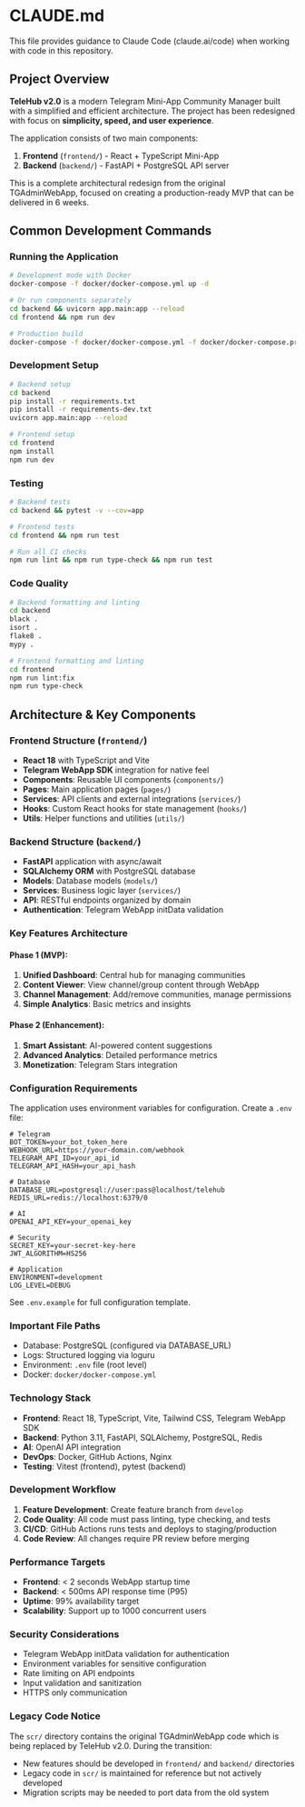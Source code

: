 # CLAUDE.md

This file provides guidance to Claude Code (claude.ai/code) when working with code in this repository.

## Project Overview

**TeleHub v2.0** is a modern Telegram Mini-App Community Manager built with a simplified and efficient architecture. The project has been redesigned with focus on **simplicity, speed, and user experience**.

The application consists of two main components:

1. **Frontend** (`frontend/`) - React + TypeScript Mini-App
2. **Backend** (`backend/`) - FastAPI + PostgreSQL API server

This is a complete architectural redesign from the original TGAdminWebApp, focused on creating a production-ready MVP that can be delivered in 6 weeks.

## Common Development Commands

### Running the Application
```bash
# Development mode with Docker
docker-compose -f docker/docker-compose.yml up -d

# Or run components separately
cd backend && uvicorn app.main:app --reload
cd frontend && npm run dev

# Production build
docker-compose -f docker/docker-compose.yml -f docker/docker-compose.prod.yml up -d
```

### Development Setup
```bash
# Backend setup
cd backend
pip install -r requirements.txt
pip install -r requirements-dev.txt
uvicorn app.main:app --reload

# Frontend setup  
cd frontend
npm install
npm run dev
```

### Testing
```bash
# Backend tests
cd backend && pytest -v --cov=app

# Frontend tests
cd frontend && npm run test

# Run all CI checks
npm run lint && npm run type-check && npm run test
```

### Code Quality
```bash
# Backend formatting and linting
cd backend
black .
isort .
flake8 .
mypy .

# Frontend formatting and linting
cd frontend
npm run lint:fix
npm run type-check
```

## Architecture & Key Components

### Frontend Structure (`frontend/`)
- **React 18** with TypeScript and Vite
- **Telegram WebApp SDK** integration for native feel
- **Components**: Reusable UI components (`components/`)
- **Pages**: Main application pages (`pages/`)
- **Services**: API clients and external integrations (`services/`)
- **Hooks**: Custom React hooks for state management (`hooks/`)
- **Utils**: Helper functions and utilities (`utils/`)

### Backend Structure (`backend/`)
- **FastAPI** application with async/await
- **SQLAlchemy ORM** with PostgreSQL database
- **Models**: Database models (`models/`)
- **Services**: Business logic layer (`services/`)
- **API**: RESTful endpoints organized by domain
- **Authentication**: Telegram WebApp initData validation

### Key Features Architecture

#### Phase 1 (MVP):
1. **Unified Dashboard**: Central hub for managing communities
2. **Content Viewer**: View channel/group content through WebApp
3. **Channel Management**: Add/remove communities, manage permissions
4. **Simple Analytics**: Basic metrics and insights

#### Phase 2 (Enhancement):
1. **Smart Assistant**: AI-powered content suggestions
2. **Advanced Analytics**: Detailed performance metrics
3. **Monetization**: Telegram Stars integration

### Configuration Requirements

The application uses environment variables for configuration. Create a `.env` file:

```env
# Telegram
BOT_TOKEN=your_bot_token_here
WEBHOOK_URL=https://your-domain.com/webhook
TELEGRAM_API_ID=your_api_id
TELEGRAM_API_HASH=your_api_hash

# Database
DATABASE_URL=postgresql://user:pass@localhost/telehub
REDIS_URL=redis://localhost:6379/0

# AI
OPENAI_API_KEY=your_openai_key

# Security
SECRET_KEY=your-secret-key-here
JWT_ALGORITHM=HS256

# Application
ENVIRONMENT=development
LOG_LEVEL=DEBUG
```

See `.env.example` for full configuration template.

### Important File Paths
- Database: PostgreSQL (configured via DATABASE_URL)
- Logs: Structured logging via loguru
- Environment: `.env` file (root level)
- Docker: `docker/docker-compose.yml`

### Technology Stack
- **Frontend**: React 18, TypeScript, Vite, Tailwind CSS, Telegram WebApp SDK
- **Backend**: Python 3.11, FastAPI, SQLAlchemy, PostgreSQL, Redis
- **AI**: OpenAI API integration
- **DevOps**: Docker, GitHub Actions, Nginx
- **Testing**: Vitest (frontend), pytest (backend)

### Development Workflow
1. **Feature Development**: Create feature branch from `develop`
2. **Code Quality**: All code must pass linting, type checking, and tests
3. **CI/CD**: GitHub Actions runs tests and deploys to staging/production
4. **Code Review**: All changes require PR review before merging

### Performance Targets
- **Frontend**: < 2 seconds WebApp startup time
- **Backend**: < 500ms API response time (P95)
- **Uptime**: 99% availability target
- **Scalability**: Support up to 1000 concurrent users

### Security Considerations
- Telegram WebApp initData validation for authentication
- Environment variables for sensitive configuration
- Rate limiting on API endpoints
- Input validation and sanitization
- HTTPS only communication

### Legacy Code Notice
The `scr/` directory contains the original TGAdminWebApp code which is being replaced by TeleHub v2.0. During the transition:
- New features should be developed in `frontend/` and `backend/` directories
- Legacy code in `scr/` is maintained for reference but not actively developed
- Migration scripts may be needed to port data from the old system